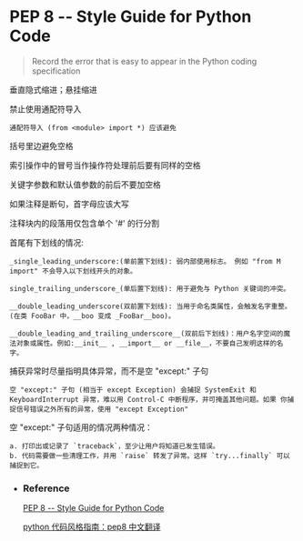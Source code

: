 # PEP 8 -- Style Guide for Python Code
> Record the error that is easy to appear in the Python coding specification

垂直隐式缩进；悬挂缩进

禁止使用通配符导入

    通配符导入 (from <module> import *) 应该避免

括号里边避免空格

索引操作中的冒号当作操作符处理前后要有同样的空格

关键字参数和默认值参数的前后不要加空格

如果注释是断句，首字母应该大写

注释块内的段落用仅包含单个 '#' 的行分割

首尾有下划线的情况:

    _single_leading_underscore:(单前置下划线): 弱内部使用标志。 例如 "from M import" 不会导入以下划线开头的对象。

    single_trailing_underscore_(单后置下划线): 用于避免与 Python 关键词的冲突。

    __double_leading_underscore(双前置下划线): 当用于命名类属性，会触发名字重整。 (在类 FooBar 中，__boo 变成 _FooBar__boo)。

    __double_leading_and_trailing_underscore__(双前后下划线)：用户名字空间的魔法对象或属性。例如:__init__ , __import__ or __file__，不要自己发明这样的名字。

捕获异常时尽量指明具体异常，而不是空 "except:" 子句

    空 "except:" 子句 (相当于 except Exception) 会捕捉 SystemExit 和 KeyboardInterrupt 异常，难以用 Control-C 中断程序，并可掩盖其他问题。如果 你捕捉信号错误之外所有的异常，使用 "except Exception"

空 "except:" 子句适用的情况两种情况：

    a. 打印出或记录了 `traceback`，至少让用户将知道已发生错误。
    b. 代码需要做一些清理工作，并用 `raise` 转发了异常。这样 `try...finally` 可以捕捉到它。

- ### Reference

    [PEP 8 -- Style Guide for Python Code](https://www.python.org/dev/peps/pep-0008/)

    [python 代码风格指南：pep8 中文翻译](https://my.oschina.net/u/1433482/blog/464444)

